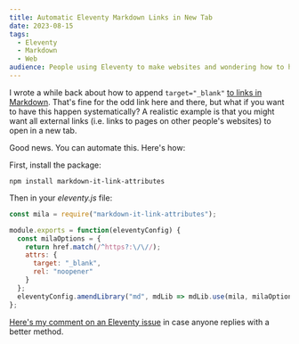 ```yaml
---
title: Automatic Eleventy Markdown Links in New Tab
date: 2023-08-15
tags:
  - Eleventy
  - Markdown
  - Web
audience: People using Eleventy to make websites and wondering how to have links behave in a systematic way.
---
```


I wrote a while back about how to append `target="_blank"` [to links in Markdown](/notes/md-links-new-tab). That's fine for the odd link here and there, but what if you want to have this happen systematically? A realistic example is that you might want all external links (i.e. links to pages on other people's websites) to open in a new tab.

Good news. You can automate this. Here's how:

First, install the package:

```shell
npm install markdown-it-link-attributes
```

Then in your _eleventy.js_ file:

```js
const mila = require("markdown-it-link-attributes");

module.exports = function(eleventyConfig) {
  const milaOptions = {
    return href.match(/^https?:\/\//);
    attrs: {
      target: "_blank",
      rel: "noopener"
    }
  };
  eleventyConfig.amendLibrary("md", mdLib => mdLib.use(mila, milaOptions));
};
```

[Here's my comment on an Eleventy issue](https://github.com/11ty/eleventy/issues/563#issuecomment-1566454961) in case anyone replies with a better method.
